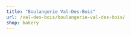 ```yaml
---
title: "Boulangerie Val-Des-Bois"
url: /val-des-bois/boulangerie-val-des-bois/
shop: bakery
---
```

